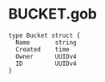 BUCKET.gob
==========

```
type Bucket struct {
  Name       string
  Created    time
  Owner      UUIDv4
  ID         UUIDv4
}
```

